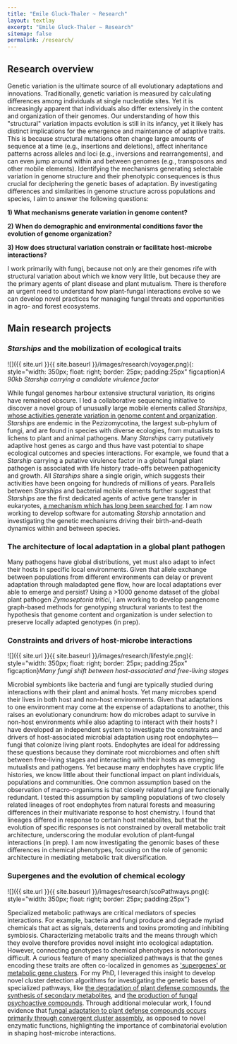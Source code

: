 ```yaml
---
title: "Emile Gluck-Thaler ~ Research"
layout: textlay
excerpt: "Emile Gluck-Thaler ~ Research"
sitemap: false
permalink: /research/
---
```


## Research overview

Genetic variation is the ultimate source of all evolutionary adaptations and innovations.  Traditionally, genetic variation is measured by calculating differences among individuals at single nucleotide sites. Yet it is increasingly apparent that individuals also differ extensively in the content and organization of their genomes. Our understanding of how this "structural" variation impacts evolution is still in its infancy, yet it likely has distinct implications for the emergence and maintenance of adaptive traits. This is because structural mutations often change large amounts of sequence at a time (e.g., insertions and deletions), affect inheritance patterns across alleles and loci (e.g., inversions and rearrangements), and can even jump around within and between genomes (e.g., transposons and other mobile elements). Identifying the mechanisms generating selectable variation in genome structure and their phenotypic consequences is thus crucial for deciphering the genetic bases of adaptation. By investigating differences and similarities in genome structure across populations and species, I aim to answer the following questions:

**1) What mechanisms generate variation in genome content?**

**2) When do demographic and environmental conditions favor the evolution of genome organization?**

**3) How does structural variation constrain or facilitate host-microbe interactions?**

I work primarily with fungi, because not only are their genomes rife with structural variation about which we know very little, but because they are the primary agents of plant disease and plant mutualism. There is therefore an urgent need to understand how plant-fungal interactions evolve so we can develop novel practices for managing fungal threats and opportunities in agro- and forest ecosystems.

## Main research projects

### *Starships* and the mobilization of ecological traits

![]({{ site.url }}{{ site.baseurl }}/images/research/voyager.png){: style="width: 350px; float: right; border: 25px; padding:25px" figcaption}*A 90kb Starship carrying a candidate virulence factor*

While fungal genomes harbour extensive structural variation, its origins have remained obscure. I led a collaborative sequencing initiative to discover a novel group of unusually large mobile elements called *Starships*, [whose activities generate variation in genome content and organization](https://www.biorxiv.org/content/10.1101/2021.12.13.472469v2). *Starships* are endemic in the Pezizomycotina, the largest sub-phylum of fungi, and are found in species with diverse ecologies, from mutualists to lichens to plant and animal pathogens. Many *Starships* carry putatively adaptive host genes as cargo and thus have vast potential to shape ecological outcomes and species interactions. For example, we found that a *Starship* carrying a putative virulence factor in a global fungal plant pathogen is associated with life history trade-offs between pathogenicity and growth. All *Starships* share a single origin, which suggests their activities have been ongoing for hundreds of millions of years. Parallels between *Starships* and bacterial mobile elements further suggest that *Starships* are the first dedicated agents of active gene transfer in eukaryotes, [a mechanism which has long been searched for](https://journals.plos.org/plospathogens/article?id=10.1371/journal.ppat.1005156). I am now working to develop software for automating  *Starship* annotation and investigating the genetic mechanisms driving their birth-and-death dynamics within and between species. 

### The architecture of local adaptation in a global plant pathogen

Many pathogens have global distributions, yet must also adapt to infect their hosts in specific local environments. Given that allele exchange between populations from different environments can delay or prevent adaptation through maladapted gene flow, how are local adaptations ever able to emerge and persist? Using a >1000 genome dataset of the global plant pathogen *Zymoseptoria tritici*, I am working to develop pangenome graph-based methods for genotyping structural variants to test the hypothesis that genome content and organization is under selection to preserve locally adapted genotypes (in prep). 

### Constraints and drivers of host-microbe interactions

![]({{ site.url }}{{ site.baseurl }}/images/research/lifestyle.png){: style="width: 350px; float: right; border: 25px; padding:25px" figcaption}*Many fungi shift between host-associated and free-living stages*

Microbial symbionts like bacteria and fungi are typically studied during interactions with their plant and animal hosts. Yet many microbes spend their lives in both host and non-host environments. Given that adaptations to one environment may come at the expense of adaptations to another, this raises an evolutionary conundrum: how do microbes adapt to survive in non-host environments while also adapting to interact with their hosts? I have developed an independent system to investigate the constraints and drivers of host-associated microbial adaptation using root endophytes—fungi that colonize living plant roots. Endophytes are ideal for addressing these questions because they dominate root microbiomes and often shift between free-living stages and interacting with their hosts as emerging mutualists and pathogens. Yet because many endophytes have cryptic life histories, we know little about their functional impact on plant individuals, populations and communities. One common assumption based on the observation of macro-organisms is that closely related fungi are functionally redundant. I tested this assumption by sampling populations of two closely related lineages of root endophytes from natural forests and measuring differences in their multivariate response to host chemistry. I found that lineages differed in response to certain host metabolites, but that the evolution of specific responses is not constrained by overall metabolic trait architecture, underscoring the modular evolution of plant-fungal interactions (in prep). I am now investigating the genomic bases of these differences in chemical phenotypes, focusing on the role of genomic architecture in mediating metabolic trait diversification. 

### Supergenes and the evolution of chemical ecology

![]({{ site.url }}{{ site.baseurl }}/images/research/scoPathways.png){: style="width: 350px; float: right; border: 25px; padding:25px"}

Specialized metabolic pathways are critical mediators of species interactions. For example, bacteria and fungi produce and degrade myriad chemicals that act as signals, deterrents and toxins promoting and inhibiting symbiosis. Characterizing metabolic traits and the means through which they evolve therefore provides novel insight into ecological adaptation. However, connecting genotypes to chemical phenotypes is notoriously difficult. A curious feature of many specialized pathways is that the genes encoding these traits are often co-localized in genomes as ['supergenes' or metabolic gene clusters](https://www.sciencedirect.com/science/article/pii/S0959437X19300450). For my PhD, I leveraged this insight to develop novel cluster detection algorithms for investigating the genetic bases of specialized pathways, like [the degradation of plant defense compounds](https://www.nature.com/articles/s41396-018-0075-3), [the synthesis of secondary metabolites](https://academic.oup.com/mbe/article/37/10/2838/5839751), and [the production of fungal psychoactive compounds](https://www.sciencedirect.com/science/article/pii/S1754504819300352#!). Through additional molecular work, I found evidence that [fungal adaptation to plant defense compounds occurs primarily through convergent cluster assembly](https://onlinelibrary.wiley.com/doi/epdf/10.1111/mec.14943), as opposed to novel enzymatic functions, highlighting the importance of combinatorial evolution in shaping host-microbe interactions.

